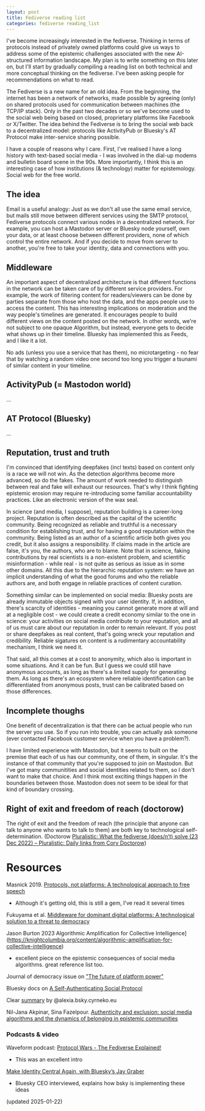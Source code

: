 ```yaml
---
layout: post
title: Fediverse reading list
categories: fediverse reading_list
---
```


I've become increasingly interested in the fediverse. Thinking in terms of protocols instead of privately owned platforms could give us ways to address some of the epistemic challenges associated with the new AI-structured information landscape. My plan is to write something on this later on, but I'll start by gradually compiling a reading list on both technical and more conceptual thinking on the fediverse. I've been asking people for recommendations on what to read.

The Fediverse is a new name for an old idea. From the beginning, the internet has been a network of networks, made possible by agreeing (only) on shared protocols used for communication between machines (the TCP/IP stack). Only in the past two decades or so we've become used to the social web being based on closed, proprietary platforms like Facebook or X/Twitter. The idea behind the Fediverse is to bring the social web back to a decentralized model: protocols like ActivityPub or Bluesky's AT Protocol make inter-service sharing possible.

<!--more-->

I have a couple of reasons why I care. First, I've realised I have a long history with text-based social media - I was involved in the dial-up modems and bulletin board scene in the 90s. More importantly, I think this is an interesting case of how institutions (& technology) matter for epistemology. Social web for the free world.

## The idea

Email is a useful analogy: Just as we don't all use the same email service, but mails still move between different services using the SMTP protocol, Fediverse protocols connect various nodes in a decentralized network. For example, you can host a Mastodon server or Bluesky node yourself, own your data, or at least choose between different providers, none of which control the entire network. And if you decide to move from server to another, you're free to take your identity, data and connections with you. 

## Middleware

An important aspect of decentralized architecture is that different functions in the network can be taken care of by different service providers. For example, the work of filtering content for readers/viewers can be done by parties separate from those who host the data, and the apps people use to access the content. This has interesting implications on moderation and the way people's timelines are generated. It encourages people to build different views on the content posted on the network. In other words, we're not subject to one opaque Algorithm, but instead, everyone gets to decide what shows up in their timeline. Bluesky has implemented this as Feeds, and I like it a lot. 

No ads (unless you use a service that has them), no microtargeting - no fear that by watching a random video one second too long you trigger a tsunami of similar content in your timeline. 

## ActivityPub (= Mastodon world)

...

## AT Protocol (Bluesky)

...

## Reputation, trust and truth

I'm convinced that identifying deepfakes (incl texts) based on content only is a race we will not win. As the detection algorithms become more advanced, so do the fakes. The amount of work needed to distinguish between real and fake will exhaust our resources. That's why I think fighting epistemic erosion may require re-introducing some familiar accountability practices. Like an electronic version of the wax seal. 

In science (and media, I suppose), reputation building is a career-long project. Reputation is often described as the capital of the scientific community. Being recognized as reliable and truthful is a necessary condition for establishing trust, and for having a good reputation within the community. Being listed as an author of a scientific article both gives you credit, but it also assigns a responsibility. If claims made in the article are false, it's you, the authors, who are to blame. Note that in science, faking contributions by real scientists is a non-existent problem, and scientific misinformation - while real - is not quite as serious as issue as in some other domains. All this due to the hierarchic reputation system: we have an implicit understanding of what the good forums and who the reliable authors are, and both engage in reliable practices of content curation.

Something similar can be implemented on social media: Bluesky posts are already immutable objects signed with your user identity. If, in addition, there's scarcity of identities - meaning you cannot generate more at will and at a negligible cost - we could create a credit economy similar to the one in science: your activities on social media contribute to your reputation, and all of us must care about our reputation in order to remain relevant. If you post or share deepfakes as real content, that's going wreck your reputation and credibility. Reliable sigatures on content is a rudimentary accountability mechanism, I think we need it.

That said, all this comes at a cost to anonymity, which also is important in some situations. And it can be fun. But I guess we could still have anonymous accounts, as long as there's a limited supply for generating them. As long as there's an ecosystem where reliable identification can be differentiated from anonymous posts, trust can be calibrated based on those differences.


## Incomplete thoughs

One benefit of decentralization is that there can be actual people who run the server you use. So if you run into trouble, you can actually ask someone (ever contacted Facebook customer service when you have a problem?). 

I have limited experience with Mastodon, but it seems to built on the premise that each of us has our community, one of them, in singular. It's the instance of that community that you're supposed to join on Mastodon. But I've got many communitities and social identities related to them, so I don't want to make that choice. And I think most exciting things happen in the boundaries between those. Mastodon does not seem to be ideal for that kind of boundary crossing.


## Right of exit and freedom of reach (doctorow)

The right of exit and the freedom of reach (the principle that anyone can talk to anyone who wants to talk to them) are both key to technological self-determination. (Doctorow [Pluralistic: What the fediverse \(does/n’t\) solve \(23 Dec 2022\) – Pluralistic: Daily links from Cory Doctorow](https://pluralistic.net/2022/12/23/semipermeable-membranes/#free-as-in-puppies))


# Resources 

Masnick 2019. [Protocols, not platforms: A technological approach to free speech](https://knightcolumbia.org/content/protocols-not-platforms-a-technological-approach-to-free-speech)
* Although it's getting old, this is still a gem, I've read it several times

Fukuyama et al. [Middleware for dominant digital platforms: A technological solution to a threat to democracy](https://fsi-live.s3.us-west-1.amazonaws.com/s3fs-public/cpc-middleware_ff_v2.pdf)

Jason Burton 2023 Algorithmic Amplification for Collective Intelligence](https://knightcolumbia.org/content/algorithmic-amplification-for-collective-intelligence)
* excellent piece on the epistemic consequences of social media algorithms. great reference list too.

Journal of democracy issue on ["The future of platform power"](https://www.journalofdemocracy.org/issue/july-2021/)

Bluesky docs on [A Self-Authenticating Social Protocol](https://bsky.social/about/blog/3-6-2022-a-self-authenticating-social-protocol)

Clear [summary](https://whtwnd.com/alexia.bsky.cyrneko.eu/3l727v7zlis2i) by @alexia.bsky.cyrneko.eu

Nil-Jana Akpinar, Sina Fazelpour. [Authenticity and exclusion: social media algorithms and the dynamics of belonging in epistemic communities](https://arxiv.org/abs/2407.08552)



### Podcasts & video

Waveform podcast: [Protocol Wars - The Fediverse Explained!](https://www.youtube.com/watch?v=-R9CWq5CBlk)
* This was an excellent intro

[Make Identity Central Again, with Bluesky’s Jay Graber](https://flipboard.video/w/ophhJTECuL7fcBNbUitV3q?start=34s)
* Bluesky CEO interviewed, explains how bsky is implementing these ideas


(updated 2025-01-22)